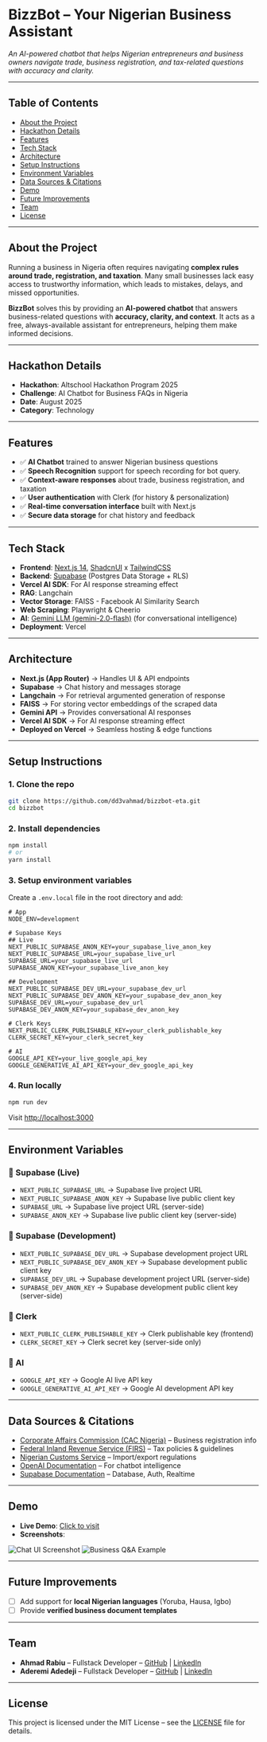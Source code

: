 # BizzBot – Your Nigerian Business Assistant

*An AI-powered chatbot that helps Nigerian entrepreneurs and business owners navigate trade, business registration, and tax-related questions with accuracy and clarity.*

---

## Table of Contents

* [About the Project](#about-the-project)
* [Hackathon Details](#hackathon-details)
* [Features](#features)
* [Tech Stack](#tech-stack)
* [Architecture](#architecture)
* [Setup Instructions](#setup-instructions)
* [Environment Variables](#environment-variables)
* [Data Sources & Citations](#data-sources--citations)
* [Demo](#demo)
* [Future Improvements](#future-improvements)
* [Team](#team)
* [License](#license)

---

## About the Project

Running a business in Nigeria often requires navigating **complex rules around trade, registration, and taxation**. Many small businesses lack easy access to trustworthy information, which leads to mistakes, delays, and missed opportunities.

**BizzBot** solves this by providing an **AI-powered chatbot** that answers business-related questions with **accuracy, clarity, and context**. It acts as a free, always-available assistant for entrepreneurs, helping them make informed decisions.

---

## Hackathon Details

* **Hackathon**: Altschool Hackathon Program 2025
* **Challenge**: AI Chatbot for Business FAQs in Nigeria
* **Date**: August 2025
* **Category**: Technology

---

## Features

* ✅ **AI Chatbot** trained to answer Nigerian business questions
* ✅ **Speech Recognition** support for speech recording for bot query.
* ✅ **Context-aware responses** about trade, business registration, and taxation
* ✅ **User authentication** with Clerk (for history & personalization)
* ✅ **Real-time conversation interface** built with Next.js
* ✅ **Secure data storage** for chat history and feedback

---

## Tech Stack

* **Frontend**: [Next.js 14](https://nextjs.org/), [ShadcnUI]("https://ui.shadcn.com") x [TailwindCSS](https://tailwindcss.com/)
* **Backend**: [Supabase](https://supabase.com/) (Postgres Data Storage + RLS)
* **Vercel AI SDK**: For AI response streaming effect
* **RAG**: Langchain
* **Vector Storage**: FAISS - Facebook AI Similarity Search
* **Web Scraping**: Playwright & Cheerio
* **AI**: [Gemini LLM (gemini-2.0-flash)](https://aistudio.google.com/) (for conversational intelligence)
* **Deployment**: Vercel

---

## Architecture

* **Next.js (App Router)** → Handles UI & API endpoints
* **Supabase** → Chat history and messages storage
* **Langchain** → For retrieval argumented generation of response
* **FAISS** → For storing vector embeddings of the scraped data
* **Gemini API** → Provides conversational AI responses
* **Vercel AI SDK** → For AI response streaming effect
* **Deployed on Vercel** → Seamless hosting & edge functions

---

## Setup Instructions

### 1. Clone the repo

```bash
git clone https://github.com/dd3vahmad/bizzbot-eta.git
cd bizzbot
```

### 2. Install dependencies

```bash
npm install
# or
yarn install
```

### 3. Setup environment variables

Create a `.env.local` file in the root directory and add:

```env
# App
NODE_ENV=development

# Supabase Keys
## Live
NEXT_PUBLIC_SUPABASE_ANON_KEY=your_supabase_live_anon_key
NEXT_PUBLIC_SUPABASE_URL=your_supabase_live_url
SUPABASE_URL=your_supabase_live_url
SUPABASE_ANON_KEY=your_supabase_live_anon_key

## Development
NEXT_PUBLIC_SUPABASE_DEV_URL=your_supabase_dev_url
NEXT_PUBLIC_SUPABASE_DEV_ANON_KEY=your_supabase_dev_anon_key
SUPABASE_DEV_URL=your_supabase_dev_url
SUPABASE_DEV_ANON_KEY=your_supabase_dev_anon_key

# Clerk Keys
NEXT_PUBLIC_CLERK_PUBLISHABLE_KEY=your_clerk_publishable_key
CLERK_SECRET_KEY=your_clerk_secret_key

# AI
GOOGLE_API_KEY=your_live_google_api_key
GOOGLE_GENERATIVE_AI_API_KEY=your_dev_google_api_key
```

### 4. Run locally

```bash
npm run dev
```

Visit [http://localhost:3000](http://localhost:3000)

---

## Environment Variables

### 🔹 Supabase (Live)
* `NEXT_PUBLIC_SUPABASE_URL` → Supabase live project URL
* `NEXT_PUBLIC_SUPABASE_ANON_KEY` → Supabase live public client key
* `SUPABASE_URL` → Supabase live project URL (server-side)
* `SUPABASE_ANON_KEY` → Supabase live public client key (server-side)

### 🔹 Supabase (Development)
* `NEXT_PUBLIC_SUPABASE_DEV_URL` → Supabase development project URL
* `NEXT_PUBLIC_SUPABASE_DEV_ANON_KEY` → Supabase development public client key
* `SUPABASE_DEV_URL` → Supabase development project URL (server-side)
* `SUPABASE_DEV_ANON_KEY` → Supabase development public client key (server-side)

### 🔹 Clerk
* `NEXT_PUBLIC_CLERK_PUBLISHABLE_KEY` → Clerk publishable key (frontend)
* `CLERK_SECRET_KEY` → Clerk secret key (server-side only)

### 🔹 AI
* `GOOGLE_API_KEY` → Google AI live API key
* `GOOGLE_GENERATIVE_AI_API_KEY` → Google AI development API key

---

## Data Sources & Citations

* [Corporate Affairs Commission (CAC Nigeria)](https://www.cac.gov.ng/) – Business registration info
* [Federal Inland Revenue Service (FIRS)](https://www.firs.gov.ng/) – Tax policies & guidelines
* [Nigerian Customs Service](https://customs.gov.ng/) – Import/export regulations
* [OpenAI Documentation](https://platform.openai.com/docs) – For chatbot intelligence
* [Supabase Documentation](https://supabase.com/docs) – Database, Auth, Realtime

---

## Demo

* **Live Demo**: [Click to visit](https://bizzbot-eta.vercel.app)
* **Screenshots**:

![Chat UI Screenshot](./assets/demo1.png)
![Business Q\&A Example](./assets/demo2.png)

---

## Future Improvements

* [ ] Add support for **local Nigerian languages** (Yoruba, Hausa, Igbo)
* [ ] Provide **verified business document templates**

---

## Team

* **Ahmad Rabiu** – Fullstack Developer – [GitHub](https://github.com/dd3vahmad) | [LinkedIn](#)
* **Aderemi Adedeji** – Fullstack Developer – [GitHub](https://github.com/Oreolion) | [LinkedIn](#)

---

## License

This project is licensed under the MIT License – see the [LICENSE](./LICENSE) file for details.
